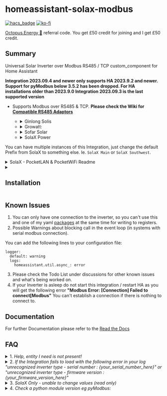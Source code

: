 # homeassistant-solax-modbus
[![hacs_badge](https://img.shields.io/badge/HACS-Default-orange.svg?style=for-the-badge)](https://github.com/custom-components/hacs) [![ko-fi](https://www.ko-fi.com/img/githubbutton_sm.svg)](https://ko-fi.com/V7V51QQOL)

[Octopus.Energy 🐙](https://share.octopus.energy/wise-boar-813) referral code. You get £50 credit for joining and I get £50 credit.

## Summary

Universal Solar Inverter over Modbus RS485 / TCP custom_component for Home Assistant

**Integration 2023.09.4 and newer only supports HA 2023.9.2 and newer. Support for pyModbus below 3.5.2 has been dropped. For HA installations older than 2023.9.0 Integration 2023.09.3 is the last supported version**

* Supports Modbus over RS485 & TCP. **Please check the Wiki for [Compatible RS485 Adaptors](https://github.com/wills106/homeassistant-solax-modbus/wiki/Compatible-RS485-Adaptors)**

<ul>
    <ul>
      <li>
       <details>
<summary>
Ginlong Solis
</summary>

- RHI-nK-48ES-5G Single Phase (lowercase n indicates Inverter size, ie 6kW)
- RHI-3PnK-HVES-5G Three Phase (lowercase n indicates Inverter size, ie 10kW)

</details>
      </li>
      <li>
       <details>
<summary>
Growatt:
</summary>

 - AC Battery Storage:
   - SPA
  
 - Hybrid:
   - SPH
   - TL-XH
  
 - PV Only:
   - MAC
   - MAX
   - MID
   - TL-X

</details>
      </li>
      <li>
       <details>
<summary>
Sofar Solar
</summary>

- HYDxxKTL-3P (plugin_sofar)
  - Azzurro 3.3k-12KTL-V3
- HYDxxxxES (plugin_sofar_old)

</details>
      </li>
      <li>
       <details>
<summary>
SolaX Power
</summary>

- A1 Hybrid - **WIP**
- Gen2 Hybrid
- Gen3 AC, Hybrid & Retrofit
- Gen4 Hybrid
  - Qcells Q.VOLT HYB-G3-3P
  - TIGO TSI
- J1 Hybrid - **WIP**
- X3 MIC / MIC PRO (Limited set of entities available)
- X1 Air/Boost/Mini (Limited set of entities available)

</details>
      </li>
    </ul>
</ul>

You can have multiple instances of this Integration, just change the default Prefix from SolaX to something else. Ie. `SolaX Main` or `SolaX Southwest`.

<details>
<summary>
SolaX - PocketLAN & PocketWiFi Readme
</summary>

**(Pocket LAN does not provide a Modbus connection at all and the Pocket WiFi v1 & v2 does not provide a reliable Modbus connection! Trouble shooting for Pocket WiFi v1 or v2 will not be provided)**

#### Pocket WiFi 3.0 with Firmware V3.004.03 and above is only [officially supported](https://kb.solaxpower.com/data/detail/ff8080818407e2a701840a22dec20032.html). SolaX only mentions Gen4 Hybrid, other inverters may work?
- **Contact SolaX for latest version.**

(⚠I still don't recomend the PocketWiFi. If you loose all entites after normal operation, try power cycling your Inverter.

Another approach to fixing previously working PocketWiFi installs is to restart your rooter and then reload the integration in Home Assistant. If that doesn't work you can unplug PocketWifi usb for 30 seconds and plug it in again, then reload the integration. 

Updating / downgrading the integration or Home Assitant won't help, you have lost the internal Modbus connection between the Inverter and PocketWiFi and I am unable to assist with this issue.⚠)
</details>

<details>
<summary>

## Installation

</summary>

[Setup](https://github.com/wills106/homeassistant-solax-modbus/wiki/Installation-Notes) your modbus adapter first.

<B>Preferred Option</B>

You can add this custom_component directly through HACS, if you have HACS installed on your Home Assistant instance.

<B>Alternatively</B>

Download the zip / tar.gz source file from the release page.
- Extract the contents of the zip / tar.gz
- In the folder of the extracted content you will find a directory 'custom_components'.
- Copy this directory into your Home-Assistant '<config>' directory so that you end up with this directory structure: '<config>/custom_components/solax_modbus
- Restart Home-Assistant

<B>Post Installation</B>

After reboot of Home-Assistant, this integration can be configured through the integration setup UI

<img src="https://user-images.githubusercontent.com/18155231/200254318-265189d5-34e2-459e-9933-cdb05c05977b.png" width=40% height=40%>

TCP

<img src="https://user-images.githubusercontent.com/18155231/182889165-2b304b6d-f548-4551-a34c-d190ff510992.png" width=40% height=40%>

Serial

<img src="https://user-images.githubusercontent.com/18155231/182894989-e9767f7b-6c5e-482d-bc6e-8c2c7b8f9445.png" width=40% height=40%>

Any manual updates / HACS updates require a restart of Home Assistant to take effect.
- Any major changes might require deleting the Integration from the Integration page and adding again. If you name the Integration exactly the same including the Area if set, you should retain the same entity naming bar any name changes in the release. (Refer to the release notes for any naming change)

</details>

## Known Issues

1. You can only have one connection to the inverter, so you can't use this and one of my yaml [packages](https://github.com/wills106/homeassistant-config/tree/master/packages) at the same time for writing to registers.
2. Possible Warnings about blocking call in the event loop (in systems with serial modbus connection).

You can add the following lines to your configuration file:
```
logger:
  default: warning
  logs:
    homeassistant.util.async_: error
```
3. Please check the Todo List under discussions for other known issues and what's being worked on.
4. If your Inverter is asleep do not start this integration / restart HA as you will get the following error **"Modbus Error: [Connection] Failed to connect[Modbus"** You can't establish a connection if there is nothing to connect to.

## Documentation

For further Documentation please refer to the [Read the Docs](http://homeassistant-solax-modbus.readthedocs.io/)

## FAQ

<details>
<summary>
1. <em>Help, entity I need is not present!</em>
</summary>
Your desired entity is most likely disabled. Example given is for "Config Max Export"
>Go to the SolaX Integration page.
>
>Find "+xy entities not shown"
>
>Click those till you find "Config Max Export"
>
>Then Cog/Gear icon.
>
>There is an option to enable it and press "UPDATE"
</details>

<details>
<summary>
2. <em>If the Integration fails to load with the following error in your log "unrecognized inverter type - serial number : {your_serial_number_here}" or "unrecognized inverter type - firmware version : {your_firmware_version_here}"</em>
</summary>
Please use one of the following discussions providing the details asked for:

<ul>
    <ul>
      <li><a href="https://github.com/wills106/homeassistant-solax-modbus/discussions/523">Growatt</a></li>
      <li><a href="https://github.com/wills106/homeassistant-solax-modbus/discussions/522">Sofar</a></li>
      <li><a href="https://github.com/wills106/homeassistant-solax-modbus/discussions/520">SolaX</a></li>
      <li><a href="https://github.com/wills106/homeassistant-solax-modbus/discussions/521">Solis</a></li>
    </ul>
</ul>
</details>

<details>
<summary>
3. <em>SolaX Only - unable to change values (read only)</em>
</summary>
If you can read values, but unable to adjust select / number you need to press the "Unlock Inverter" button. Might need performing again following a full Power Cycle*
</details>

<details>
<summary>
4. <em>Check a python module version eg pyModbus:</em>
</summary>

Virtual Machine - Goto the console:
```
   ha > login
   # docker exec -it homeassistant /bin/bash
   pip show pymodbus
```
   Docker (Core) - Goto the console:
```
   pip show pymodbus
```
   To list all modules:
```
   Replace:
   pip show pymodbus
   With:
   pip list
```
</details>
